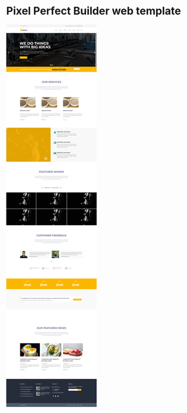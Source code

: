 # Pixel Perfect Builder web template

![screenshot](https://github.com/Jobayerdev/PSD2HTML-BuildX/blob/master/BuildX.png?raw=true)
